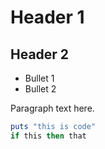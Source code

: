 # Header 1

## Header 2

* Bullet 1
* Bullet 2

Paragraph text here.

```ruby
puts "this is code"
if this then that
```
